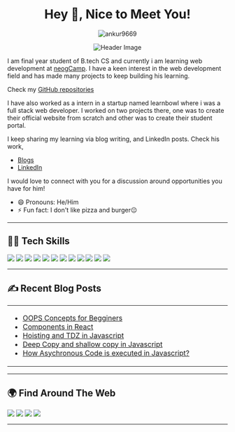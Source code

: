 <h1 align="center">Hey 👋, Nice to Meet You!</h1>

<p align="center"> <img src="https://komarev.com/ghpvc/?username=ankur9669&label=Profile%20views&color=0e75b6&style=flat" alt="ankur9669" /> </p>

<div align="center">

![Header Image](https://github.com/hsnice16/hsnice16/blob/main/Linked_Header_2.PNG)

</div>

I am final year student of B.tech CS and currently i am learning web development at [neogCamp](https://neog.camp/). I have a keen interest in the web development field and has made many projects to keep building his learning.

Check my [GitHub repositories](https://github.com/Ankur9669?tab=repositories)

I have also worked as a intern in a startup named learnbowl where i was a full stack web developer. I worked on two projects there, one was to create their official website from scratch and other was to create their student portal.

I keep sharing my learning via blog writing, and LinkedIn posts. Check his work,

- [Blogs](https://hashnode.com/@Ankur9669)
- [LinkedIn](https://www.linkedin.com/in/ankur-gupta-0805a11a7/)

I would love to connect with you for a discussion around opportunities you have for him!

- 😄 Pronouns: He/Him
- ⚡ Fun fact: I don't like pizza and burger😐

---

## 👨‍💻 Tech Skills

![](https://img.shields.io/badge/HTML5-E34F26?style=for-the-badge&logo=html5&logoColor=white)
![](https://img.shields.io/badge/CSS3-1572B6?style=for-the-badge&logo=css3&logoColor=white)
![](https://img.shields.io/badge/JavaScript-F7DF1E?style=for-the-badge&logo=javascript&logoColor=black)
![](https://img.shields.io/badge/Node.js-43853D?style=for-the-badge&logo=node.js&logoColor=white)
![](https://img.shields.io/badge/TypeScript-007ACC?style=for-the-badge&logo=typescript&logoColor=white)
![](https://img.shields.io/badge/React-20232A?style=for-the-badge&logo=react&logoColor=61DAFB)
![](https://img.shields.io/badge/Markdown-000000?style=for-the-badge&logo=markdown&logoColor=white)
![](https://img.shields.io/badge/Git-F05032?style=for-the-badge&logo=git&logoColor=white)
![](https://img.shields.io/badge/Netlify-00C7B7?style=for-the-badge&logo=netlify&logoColor=white)
![](https://img.shields.io/badge/Java-eb4c34?style=for-the-badge&logo=java&logoColor=black)
![](https://img.shields.io/badge/Android-51fc42?style=for-the-badge&logo=android&logoColor=black)
![](https://img.shields.io/badge/redux-0AC97F?style=for-the-badge&logo=redux&logoColor=white)

---

## ✍️ Recent Blog Posts

<table align="center">
  <tr>
    <td width="50%">

<!-- BLOG-POST-LIST:START -->

- [OOPS Concepts for Begginers](https://hashnode.com/post/oops-concepts-easily-explained-ckseoyss00nttt2s1hl0jha0x)
- [Components in React](https://hashnode.com/post/lets-learn-about-components-in-react-js-ckonynmna0edz6ds1a6rc3f5e)
- [Hoisting and TDZ in Javascript](https://hashnode.com/post/what-is-hoisting-in-javascript-and-temporal-dead-zone-cky9ukzkj1btp5ns14v7n68pi)
- [Deep Copy and shallow copy in Javascript](https://hashnode.com/post/what-is-deep-copy-and-shallow-copy-in-javascript-ckyd72pjr03o03ks15joi5uor)
- [How Asychronous Code is executed in Javascript?](https://hashnode.com/post/how-asynchronous-code-is-executed-in-javascript-cky77u6hy0hk75ns1gqz50gu2)

<!-- BLOG-POST-LIST:END -->

</td>
  </tr>
</table>

---

## 🌍 Find Around The Web

<a href="https://github.com/Ankur9669"><img src="https://img.shields.io/badge/GitHub-100000?style=for-the-badge&logo=github&logoColor=white"/></a>
<a href="https://www.linkedin.com/in/ankur-gupta-0805a11a7/"><img src="https://img.shields.io/badge/LinkedIn-0077B5?style=for-the-badge&logo=linkedin&logoColor=white"/></a>
<a href="https://www.instagram.com/_.ankur._1904/"><img src="https://img.shields.io/badge/Instagram-E4405F?style=for-the-badge&logo=instagram&logoColor=white"/></a>
<a href="https://hashnode.com/@Ankur9669"><img src="https://img.shields.io/badge/Hashnode-2962FF?style=for-the-badge&logo=hashnode&logoColor=white"/></a>

---

<!-- ## 📊 Github Stats

<p align="center"> <img src="https://github-readme-stats.vercel.app/api?username=hsnice16&show_icons=true&theme=gotham" alt="Himanshu Singh | Stats" />

--- -->

<!-- <div align="center">
  <a href="https://www.buymeacoffee.com/hsnice16"><img src="https://img.shields.io/badge/Buy_Me_A_Coffee-FFDD00?style=for-the-badge&logo=buy-me-a-coffee&logoColor=black"/></a>
</div> -->
